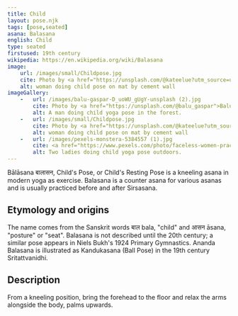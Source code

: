 ```yaml
---
title: Child
layout: pose.njk
tags: [pose,seated]
asana: Balasana
english: Child
type: seated
firstused: 19th century
wikipedia: https://en.wikipedia.org/wiki/Balasana
image:
    url: /images/small/Childpose.jpg
    cite: Photo by <a href="https://unsplash.com/@kateelue?utm_source=unsplash&utm_medium=referral&utm_content=creditCopyText">Katee Lue</a> on <a href="https://unsplash.com/?utm_source=unsplash&utm_medium=referral&utm_content=creditCopyText">Unsplash</a>
    alt: woman doing child pose on mat by cement wall
imageGallery:
    -   url: /images/balu-gaspar-D_uoWU_gUgY-unsplash (2).jpg
        cite: Photo by <a href="https://unsplash.com/@balu_gaspar">Balu Gaspar</a> on <a href="https://unsplash.com/photos/D_uoWU_gUgY">Unsplash</a>
        alt: A man doing child yoga pose in the forest.
    -   url: /images/small/Childpose.jpg
        cite: Photo by <a href="https://unsplash.com/@kateelue?utm_source=unsplash&utm_medium=referral&utm_content=creditCopyText">Katee Lue</a> on <a href="https://unsplash.com/?utm_source=unsplash&utm_medium=referral&utm_content=creditCopyText">Unsplash</a>
        alt: woman doing child pose on mat by cement wall
    -   url: /images/pexels-monstera-5384557 (1).jpg
        cite: <a href="https://www.pexels.com/photo/faceless-women-practicing-extended-childs-pose-in-nature-5384557/">Photo</a> by <a href="https://www.pexels.com/@gabby-k">Monstera</a> from Pexels
        alt: Two ladies doing child yoga pose outdoors. 
---
```


Bālāsana  बालासन, Child's Pose, or Child's Resting Pose is a kneeling asana in modern yoga as exercise. Balasana is a counter asana for various asanas and is usually practiced before and after Sirsasana.

## Etymology and origins
The name comes from the Sanskrit words बाल bala, "child" and आसन āsana, "posture" or "seat". Balasana is not described until the 20th century; a similar pose appears in Niels Bukh's 1924 Primary Gymnastics. Ananda Balasana is illustrated as Kandukasana (Ball Pose) in the 19th century Sritattvanidhi.

## Description

From a kneeling position, bring the forehead to the floor and relax the arms alongside the body, palms upwards.


